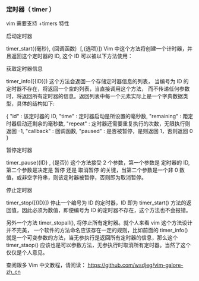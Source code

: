 ### 定时器（ timer ）

vim 需要支持 +timers 特性

启动定时器

timer_start({毫秒}, {回调函数｝[,{选项}])
Vim 中这个方法将创建一个计时器，并且返回这个定时器的 ID, 这个 ID 可以被以下方法使用：

获取定时器信息

timer_info([{ID}])
这个方法会返回一个存储定时器信息的列表， 当编号为 ID 的定时器不存在，将返回一个空的列表，当直接调用这个方法， 而不传递任何参数时，将返回所有定时器的信息。返回列表中每一个元素实际上是一个字典数据类型，具体的结构如下:

   {
     "id" : 该定时器的 ID,
     "time" : 定时器启动是所设置的毫秒数,
     "remaining" : 距定时器启动还剩余的毫秒数,
     "repeat" : 定时器还需要重复执行的次数，无限执行则返回 -1,
     "callback" : 回调函数,
     "paused" : 是否被暂停，是则返回 1，否则返回 0
   }
     
暂停定时器

timer_pause({ID} , {是否})
这个方法接受 2 个参数，第一个参数是 定时器的 ID, 第二个参数是决定是 暂停 还是 取消暂停 的关键，当第二个参数是一个非 0 数值，或非空字符串，则该定时器被暂停，否则即为取消暂停。

停止定时器

timer_stop([{ID}])
停止一个编号为 ID 的定时器，ID 即为 timer_start() 方法的返回值，因此必须为数值，即便编号为 ID 的定时器不存在，这个方法也不会报错。

另外一个方法 timer_stopall(), 将停止所有定时器。就个人来看 vim 这个方法设计并不完美， 一个软件的方法命名应该存在一定的规则，比如前面的 timer_info() 就是一个可变参数的方法，当无参执行是返回所有定时器的信息，那么这个 timer_staop() 应该也是可以参数方法，无参执行时取消所有定时器。当然了这个仅仅是个人意见。

查阅跟多 Vim 中文教程，请阅读： https://github.com/wsdjeg/vim-galore-zh_cn

